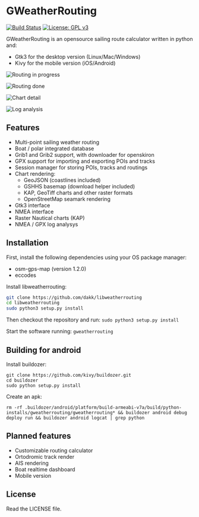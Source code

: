 # GWeatherRouting

[![Build Status](https://travis-ci.com/dakk/gweatherrouting.svg?branch=master)](https://travis-ci.com/dakk/gweatherrouting.svg?branch=master)
[![License: GPL v3](https://img.shields.io/badge/License-GPLv3-blue.svg)](https://www.gnu.org/licenses/gpl-3.0)
<!-- [![PyPI version](https://badge.fury.io/py/gweatherrouting.svg)](https://badge.fury.io/py/gweatherrouting) -->


GWeatherRouting is an opensource sailing route calculator written in python and:
- Gtk3 for the desktop version (Linux/Mac/Windows)
- Kivy for the mobile version (iOS/Android)

![Routing in progress](https://github.com/dakk/gweatherrouting/raw/master/media/s3.png)

![Routing done](https://github.com/dakk/gweatherrouting/raw/master/media/s5.png)

![Chart detail](https://github.com/dakk/gweatherrouting/raw/master/media/s6.png)

![Log analysis](https://github.com/dakk/gweatherrouting/raw/master/media/loganalysis.png)

## Features

- Multi-point sailing weather routing
- Boat / polar integrated database
- Grib1 and Grib2 support, with downloader for openskiron
- GPX support for importing and exporting POIs and tracks
- Session manager for storing POIs, tracks and routings
- Chart rendering: 
    - GeoJSON (coastlines included)
    - GSHHS basemap (download helper included)
    - KAP, GeoTiff charts and other raster formats
    - OpenStreetMap seamark rendering
- Gtk3 interface
- NMEA interface
- Raster Nautical charts (KAP)
- NMEA / GPX log analysys


## Installation

First, install the following dependencies using your OS package manager:
- osm-gps-map (version 1.2.0)
- eccodes

Install libweatherrouting:

```bash
git clone https://github.com/dakk/libweatherrouting
cd libweatherrouting
sudo python3 setup.py install
```

Then checkout the repository and run:
```sudo python3 setup.py install```

Start the software running:
```gweatherrouting```


## Building for android

Install buildozer:

```
git clone https://github.com/kivy/buildozer.git
cd buildozer
sudo python setup.py install
```


Create an apk:

```
rm -rf .buildozer/android/platform/build-armeabi-v7a/build/python-installs/gweatherrouting/gweatherrouting* && buildozer android debug deploy run && buildozer android logcat | grep python
```


## Planned features

- Customizable routing calculator
- Ortodromic track render
- AIS rendering
- Boat realtime dashboard
- Mobile version


## License

Read the LICENSE file.
